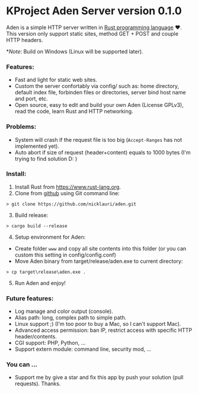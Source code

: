 # KProject Aden Server version 0.1.0

Aden is a simple HTTP server written in [Rust programming language](https://www.rust-lang.org) :heart:.
This version only support static sites, method GET + POST and couple HTTP headers.

\**Note*: Build on Windows (Linux will be supported later).

### Features:
 - Fast and light for static web sites.
 - Custom the server confortably via config/ such as: home directory, default index file, forbinden files or directories, server bind host name and port, etc.
 - Open source, easy to edit and build your own Aden (License GPLv3), read the code, learn Rust and HTTP networking.

### Problems:
 - System will crash if the request file is too big (`Accept-Ranges` has not implemented yet).
 - Auto abort if size of request (header+content) equals to 1000 bytes (I'm trying to find solution D: )

### Install:
1. Install Rust from https://www.rust-lang.org.
2. Clone from [github](https://github.com/nicklauri/aden) using Git command line:
```
> git clone https://github.com/nicklauri/aden.git
```
3. Build release:
```
> cargo build --release
```
4. Setup environment for Aden:
 - Create folder `www` and copy all site contents into this folder (or you can custom this setting in config/config.conf)
 - Move Aden binary from target/release/aden.exe to current directory:
```
> cp target\release\aden.exe .
```
5. Run Aden and enjoy!

### Future features:
 - Log manage and color output (console).
 - Alias path: long, complex path to simple path.
 - Linux support ;) (I'm too poor to buy a Mac, so I can't support Mac).
 - Advanced access permission: ban IP, restrict access with specific HTTP header/contents.
 - CGI support: PHP, Python, ...
 - Support extern module: command line, security mod, ...

### You can ...
 - Support me by give a star and fix this app by push your solution (pull requests). Thanks.
